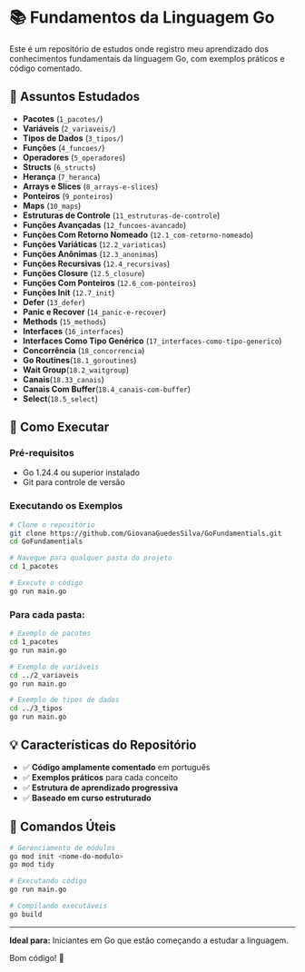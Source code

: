 # 📚 Fundamentos da Linguagem Go

Este é um repositório de estudos onde registro meu aprendizado dos conhecimentos fundamentais da linguagem Go, com exemplos práticos e código comentado.

## 📖 Assuntos Estudados

- **Pacotes** (`1_pacotes/`)
- **Variáveis** (`2_variaveis/`)
- **Tipos de Dados** (`3_tipos/`)
- **Funções** (`4_funcoes/`)
- **Operadores** (`5_operadores`)
- **Structs** (`6_structs`)
- **Herança** (`7_heranca`)
- **Arrays e Slices** (`8_arrays-e-slices`)
- **Ponteiros** (`9_ponteiros`)
- **Maps** (`10_maps`)
- **Estruturas de Controle** (`11_estruturas-de-controle`)
- **Funções Avançadas** (`12_funcoes-avancado`)
- **Funções Com Retorno Nomeado** (`12.1_com-retorno-nomeado`)
- **Funções Variáticas** (`12.2_variaticas`)
- **Funções Anônimas** (`12.3_anonimas`)
- **Funções Recursivas** (`12.4_recursivas`)
- **Funções Closure** (`12.5_closure`)
- **Funções Com Ponteiros** (`12.6_com-ponteiros`)
- **Funções Init** (`12.7_init`)
- **Defer** (`13_defer`)
- **Panic e Recover** (`14_panic-e-recover`) 
- **Methods** (`15_methods`)
- **Interfaces** (`16_interfaces`)
- **Interfaces Como Tipo Genérico** (`17_interfaces-como-tipo-generico`) 
- **Concorrência** (`18_concorrencia`)
- **Go Routines**(`18.1_goroutines`)
- **Wait Group**(`18.2_waitgroup`)
- **Canais**(`18.33_canais`)
- **Canais Com Buffer**(`18.4_canais-com-buffer`)
- **Select**(`18.5_select`)

## 🚀 Como Executar

### Pré-requisitos
- Go 1.24.4 ou superior instalado
- Git para controle de versão

### Executando os Exemplos

```bash
# Clone o repositório
git clone https://github.com/GiovanaGuedesSilva/GoFundamentials.git
cd GoFundamentials

# Navegue para qualquer pasta do projeto
cd 1_pacotes

# Execute o código
go run main.go
```

### Para cada pasta:
```bash
# Exemplo de pacotes
cd 1_pacotes
go run main.go

# Exemplo de variáveis
cd ../2_variaveis
go run main.go

# Exemplo de tipos de dados
cd ../3_tipos
go run main.go
```

## 💡 Características do Repositório
- ✅ **Código amplamente comentado** em português
- ✅ **Exemplos práticos** para cada conceito
- ✅ **Estrutura de aprendizado progressiva**
- ✅ **Baseado em curso estruturado**

## 🔗 Comandos Úteis
```bash
# Gerenciamento de módulos
go mod init <nome-do-modulo>
go mod tidy

# Executando código
go run main.go

# Compilando executáveis
go build
```

---

**Ideal para:** Iniciantes em Go que estão começando a estudar a linguagem.

Bom código! 🚀
